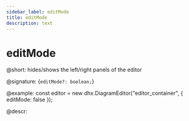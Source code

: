 ```yaml
---
sidebar_label: editMode
title: editMode
description: text
---
```


# editMode

@short: hides/shows the left/right panels of the editor

@signature: {`editMode?: boolean;`}

@example:
const editor = new dhx.DiagramEditor("editor_container", {
    editMode: false
});

@descr:

